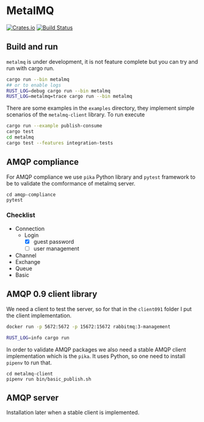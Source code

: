 # MetalMQ

[![Crates.io][crates-badge]][crates-url]
[![Build Status][actions-badge]][actions-url]

[crates-badge]: https://img.shields.io/crates/v/metalmq.svg
[crates-url]: https://crates.io/crates/metalmq
[actions-badge]: https://github.com/jonasrichard/metalmq/workflows/CI/badge.svg
[actions-url]: https://github.com/jonasrichard/metalmq/actions?query=workflow%3ACI

## Build and run

`metalmq` is under development, it is not feature complete but you can try and run with cargo run.

```bash
cargo run --bin metalmq
## or to enable logs
RUST_LOG=debug cargo run --bin metalmq
RUST_LOG=metalmq=trace cargo run --bin metalmq
```

There are some examples in the `examples` directory, they implement simple scenarios of the
`metalmq-client` library. To run execute

```bash
cargo run --example publish-consume
cargo test
cd metalmq
cargo test --features integration-tests
```

## AMQP compliance

For AMQP compliance we use `pika` Python library and `pytest` framework to be to validate
the comformance of metalmq server.

```
cd amqp-compliance
pytest
```

### Checklist

* Connection
  * Login
    - [x] guest password
    - [ ] user management
* Channel
* Exchange
* Queue
* Basic

## AMQP 0.9 client library

We need a client to test the server, so for that in the `client091` folder I put the client implementation.

```bash
docker run -p 5672:5672 -p 15672:15672 rabbitmq:3-management

RUST_LOG=info cargo run
```

In order to validate AMQP packages we also need a stable AMQP client implementation which is the `pika`. It uses Python, so one need to install `pipenv` to run that.

```
cd metalmq-client
pipenv run bin/basic_publish.sh
```

## AMQP server

Installation later when a stable client is implemented.
